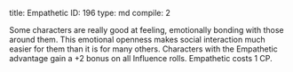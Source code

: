 title:          Empathetic
ID:             196
type:           md
compile:        2


Some characters are really good at feeling, emotionally bonding with those around them. This emotional openness makes social interaction much easier for them than it is for many others. Characters with the Empathetic advantage gain a +2 bonus on all Influence rolls. Empathetic costs 1 CP.